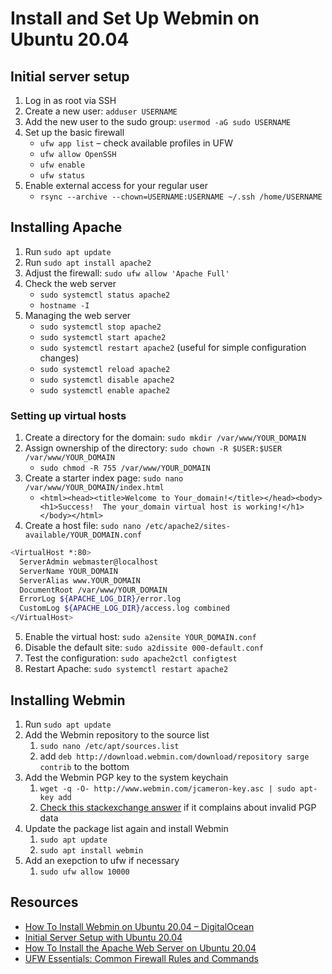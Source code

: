 # Install and Set Up Webmin on Ubuntu 20.04

## Initial server setup
1. Log in as root via SSH
2. Create a new user: `adduser USERNAME`
3. Add the new user to the sudo group: `usermod -aG sudo USERNAME`
4. Set up the basic firewall
    * `ufw app list` – check available profiles in UFW
    * `ufw allow OpenSSH`
    * `ufw enable`
    * `ufw status`
5. Enable external access for your regular user
    * `rsync --archive --chown=USERNAME:USERNAME ~/.ssh /home/USERNAME`

## Installing Apache
1. Run `sudo apt update`
2. Run `sudo apt install apache2`
3. Adjust the firewall: `sudo ufw allow 'Apache Full'`
4. Check the web server
    * `sudo systemctl status apache2`
    * `hostname -I`
5. Managing the web server
    * `sudo systemctl stop apache2`
    * `sudo systemctl start apache2`
    * `sudo systemctl restart apache2` (useful for simple configuration changes)
    * `sudo systemctl reload apache2`
    * `sudo systemctl disable apache2`
    * `sudo systemctl enable apache2`

### Setting up virtual hosts
1. Create a directory for the domain: `sudo mkdir /var/www/YOUR_DOMAIN`
2. Assign ownership of the directory: `sudo chown -R $USER:$USER /var/www/YOUR_DOMAIN`
    * `sudo chmod -R 755 /var/www/YOUR_DOMAIN`
3. Create a starter index page: `sudo nano /var/www/YOUR_DOMAIN/index.html`
    * `<html><head><title>Welcome to Your_domain!</title></head><body><h1>Success!  The your_domain virtual host is working!</h1></body></html>`
4. Create a host file: `sudo nano /etc/apache2/sites-available/YOUR_DOMAIN.conf`
```sh
<VirtualHost *:80>
  ServerAdmin webmaster@localhost
  ServerName YOUR_DOMAIN
  ServerAlias www.YOUR_DOMAIN
  DocumentRoot /var/www/YOUR_DOMAIN
  ErrorLog ${APACHE_LOG_DIR}/error.log
  CustomLog ${APACHE_LOG_DIR}/access.log combined
</VirtualHost>
```
5. Enable the virtual host: `sudo a2ensite YOUR_DOMAIN.conf`
6. Disable the default site: `sudo a2dissite 000-default.conf`
7. Test the configuration: `sudo apache2ctl configtest`
8. Restart Apache: `sudo systemctl restart apache2`

## Installing Webmin
1. Run `sudo apt update`
2. Add the Webmin repository to the source list
    1. `sudo nano /etc/apt/sources.list`
    2. add `deb http://download.webmin.com/download/repository sarge contrib` to the bottom
3. Add the Webmin PGP key to the system keychain
    1. `wget -q -O- http://www.webmin.com/jcameron-key.asc | sudo apt-key add`
    2. [Check this stackexchange answer](https://askubuntu.com/a/1374609) if it complains about invalid PGP data
4. Update the package list again and install Webmin
    1. `sudo apt update`
    2. `sudo apt install webmin`
5. Add an exepction to ufw if necessary
    1. `sudo ufw allow 10000`

## Resources
* [How To Install Webmin on Ubuntu 20.04 – DigitalOcean](https://www.digitalocean.com/community/tutorials/how-to-install-webmin-on-ubuntu-20-04)
* [Initial Server Setup with Ubuntu 20.04](https://www.digitalocean.com/community/tutorials/initial-server-setup-with-ubuntu-20-04)
* [How To Install the Apache Web Server on Ubuntu 20.04](https://www.digitalocean.com/community/tutorials/how-to-install-the-apache-web-server-on-ubuntu-20-04)
* [UFW Essentials: Common Firewall Rules and Commands](https://www.digitalocean.com/community/tutorials/ufw-essentials-common-firewall-rules-and-commands)
 
